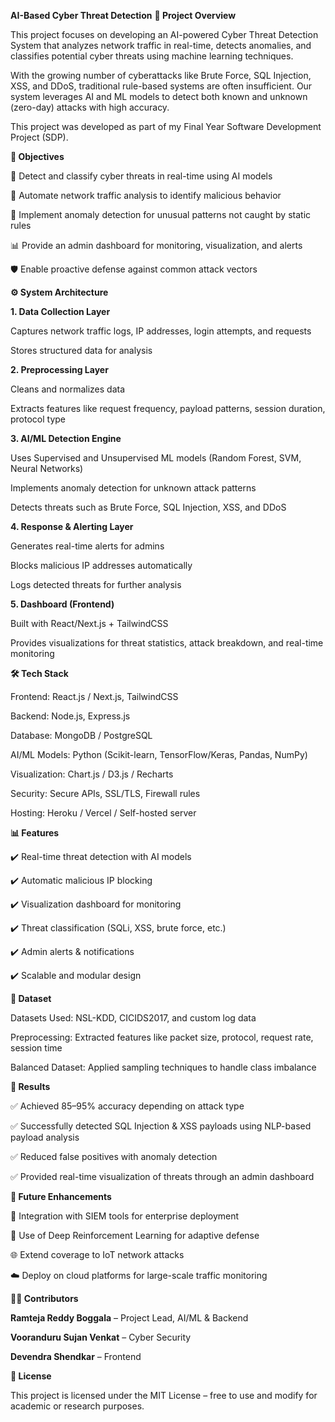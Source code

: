 **AI-Based Cyber Threat Detection**
**📌 Project Overview**

This project focuses on developing an AI-powered Cyber Threat Detection System that analyzes network traffic in real-time, detects anomalies, and classifies potential cyber threats using machine learning techniques.

With the growing number of cyberattacks like Brute Force, SQL Injection, XSS, and DDoS, traditional rule-based systems are often insufficient. Our system leverages AI and ML models to detect both known and unknown (zero-day) attacks with high accuracy.

This project was developed as part of my Final Year Software Development Project (SDP).

**🎯 Objectives**

🔎 Detect and classify cyber threats in real-time using AI models

📡 Automate network traffic analysis to identify malicious behavior

🧠 Implement anomaly detection for unusual patterns not caught by static rules

📊 Provide an admin dashboard for monitoring, visualization, and alerts

🛡️ Enable proactive defense against common attack vectors

**⚙️ System Architecture**

**1. Data Collection Layer**

Captures network traffic logs, IP addresses, login attempts, and requests

Stores structured data for analysis

**2. Preprocessing Layer**

Cleans and normalizes data

Extracts features like request frequency, payload patterns, session duration, protocol type

**3. AI/ML Detection Engine**

Uses Supervised and Unsupervised ML models (Random Forest, SVM, Neural Networks)

Implements anomaly detection for unknown attack patterns

Detects threats such as Brute Force, SQL Injection, XSS, and DDoS

**4. Response & Alerting Layer**

Generates real-time alerts for admins

Blocks malicious IP addresses automatically

Logs detected threats for further analysis

**5. Dashboard (Frontend)**

Built with React/Next.js + TailwindCSS

Provides visualizations for threat statistics, attack breakdown, and real-time monitoring

**🛠️ Tech Stack**

Frontend: React.js / Next.js, TailwindCSS

Backend: Node.js, Express.js

Database: MongoDB / PostgreSQL

AI/ML Models: Python (Scikit-learn, TensorFlow/Keras, Pandas, NumPy)

Visualization: Chart.js / D3.js / Recharts

Security: Secure APIs, SSL/TLS, Firewall rules

Hosting: Heroku / Vercel / Self-hosted server

**📊 Features**

✔️ Real-time threat detection with AI models

✔️ Automatic malicious IP blocking

✔️ Visualization dashboard for monitoring

✔️ Threat classification (SQLi, XSS, brute force, etc.)

✔️ Admin alerts & notifications

✔️ Scalable and modular design

**🔬 Dataset**

Datasets Used: NSL-KDD, CICIDS2017, and custom log data

Preprocessing: Extracted features like packet size, protocol, request rate, session time

Balanced Dataset: Applied sampling techniques to handle class imbalance

**🚀 Results**

✅ Achieved 85–95% accuracy depending on attack type

✅ Successfully detected SQL Injection & XSS payloads using NLP-based payload analysis

✅ Reduced false positives with anomaly detection

✅ Provided real-time visualization of threats through an admin dashboard

**📌 Future Enhancements**

🔗 Integration with SIEM tools for enterprise deployment

🤖 Use of Deep Reinforcement Learning for adaptive defense

🌐 Extend coverage to IoT network attacks

☁️ Deploy on cloud platforms for large-scale traffic monitoring


**👨‍💻 Contributors**

**Ramteja Reddy Boggala** – Project Lead, AI/ML & Backend

**Vooranduru Sujan Venkat** – Cyber Security

**Devendra Shendkar** – Frontend

**📜 License**

This project is licensed under the MIT License – free to use and modify for academic or research purposes.
